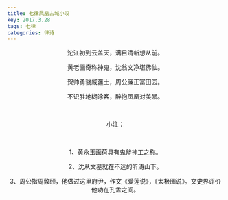 ```yaml
---
title: 七律凤凰古城小叹
key: 2017.3.28
tags: 七律
categories: 律诗
---
```


<p align="center">沱江初到云盖天，满目清新想从前。
</p>
<p align="center">黄老画奇称神鬼，沈翁文净堪佛仙。
</p>
<p align="center">贺帅勇骁威疆土，周公廉正富田园。
</p>
<p align="center">不识胜地糊涂客，醉抱凤凰对美眠。
</p>
<p align="center"></br>
</p>
<p align="center">小注：
</p>
<p align="center"></br>
</p>
<p align="center">1、黄永玉画荷具有鬼斧神工之称。
</p>
<p align="center">2、沈从文墓就在不远的听涛山下。
</p>
<p align="center">3、周公指周敦颐，他做过这里府尹，作文《爱莲说》，《太极图说》。文史界评价他功在孔孟之间。
</p>
<p align="center"></br>
</p>
